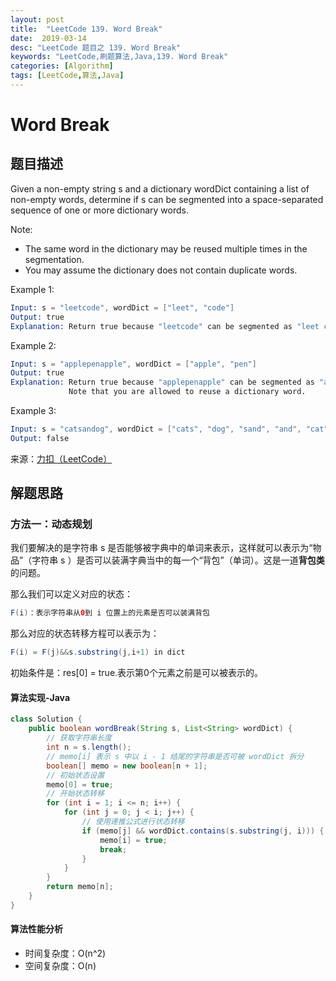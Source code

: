 ```yaml
---
layout: post
title:  "LeetCode 139. Word Break"
date:  2019-03-14
desc: "LeetCode 题目之 139. Word Break"
keywords: "LeetCode,刷题算法,Java,139. Word Break"
categories: [Algorithm]
tags: [LeetCode,算法,Java]
---
```

# Word Break

## 题目描述

Given a non-empty string s and a dictionary wordDict containing a list of non-empty words, determine if s can be segmented into a space-separated sequence of one or more dictionary words.

Note:

- The same word in the dictionary may be reused multiple times in the segmentation.
- You may assume the dictionary does not contain duplicate words.

Example 1:

```s
Input: s = "leetcode", wordDict = ["leet", "code"]
Output: true
Explanation: Return true because "leetcode" can be segmented as "leet code".
```

Example 2:

```s
Input: s = "applepenapple", wordDict = ["apple", "pen"]
Output: true
Explanation: Return true because "applepenapple" can be segmented as "apple pen apple".
             Note that you are allowed to reuse a dictionary word.
```

Example 3:

```s
Input: s = "catsandog", wordDict = ["cats", "dog", "sand", "and", "cat"]
Output: false
```

来源：[力扣（LeetCode）](https://leetcode-cn.com/problems/word-break)

## 解题思路

### 方法一：动态规划

我们要解决的是字符串 s 是否能够被字典中的单词来表示，这样就可以表示为“物品”（字符串 s ）是否可以装满字典当中的每一个“背包”（单词）。这是一道**背包类**的问题。

那么我们可以定义对应的状态：

```java
F(i)：表示字符串从0到 i 位置上的元素是否可以装满背包
```

那么对应的状态转移方程可以表示为：

```java
F(i) = F(j)&&s.substring(j,i+1) in dict
```

初始条件是：res[0] = true.表示第0个元素之前是可以被表示的。

#### 算法实现-Java

```java
class Solution {
    public boolean wordBreak(String s, List<String> wordDict) {
        // 获取字符串长度
        int n = s.length();
        // memo[i] 表示 s 中以 i - 1 结尾的字符串是否可被 wordDict 拆分
        boolean[] memo = new boolean[n + 1];
        // 初始状态设置
        memo[0] = true;
        // 开始状态转移
        for (int i = 1; i <= n; i++) {
            for (int j = 0; j < i; j++) {
                // 使用递推公式进行状态转移
                if (memo[j] && wordDict.contains(s.substring(j, i))) {
                    memo[i] = true;
                    break;
                }
            }
        }
        return memo[n];
    }
}
```

#### 算法性能分析

- 时间复杂度：O(n^2)
- 空间复杂度：O(n)
